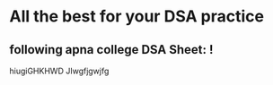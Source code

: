 # All the best for your DSA practice


## following apna college DSA Sheet: !


hiugiGHKHWD
JIwgfjgwjfg
